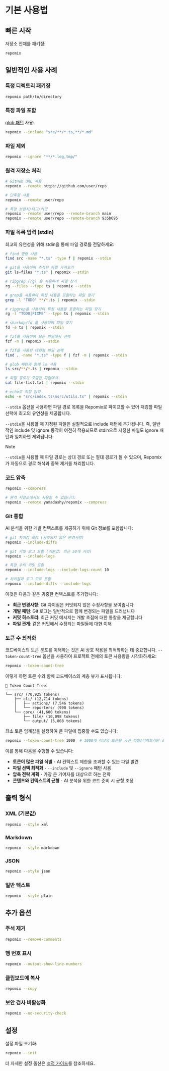 # 기본 사용법

## 빠른 시작

저장소 전체를 패키징:
```bash
repomix
```

## 일반적인 사용 사례

### 특정 디렉토리 패키징
```bash
repomix path/to/directory
```

### 특정 파일 포함
[glob 패턴](https://github.com/mrmlnc/fast-glob?tab=readme-ov-file#pattern-syntax) 사용:
```bash
repomix --include "src/**/*.ts,**/*.md"
```

### 파일 제외
```bash
repomix --ignore "**/*.log,tmp/"
```

### 원격 저장소 처리
```bash
# GitHub URL 사용
repomix --remote https://github.com/user/repo

# 단축형 사용
repomix --remote user/repo

# 특정 브랜치/태그/커밋
repomix --remote user/repo --remote-branch main
repomix --remote user/repo --remote-branch 935b695
```

### 파일 목록 입력 (stdin)

최고의 유연성을 위해 stdin을 통해 파일 경로를 전달하세요:

```bash
# find 명령 사용
find src -name "*.ts" -type f | repomix --stdin

# git을 사용하여 추적된 파일 가져오기
git ls-files "*.ts" | repomix --stdin

# ripgrep (rg) 을 사용하여 파일 찾기
rg --files --type ts | repomix --stdin

# grep을 사용하여 특정 내용을 포함하는 파일 찾기
grep -l "TODO" **/*.ts | repomix --stdin

# ripgrep을 사용하여 특정 내용을 포함하는 파일 찾기
rg -l "TODO|FIXME" --type ts | repomix --stdin

# sharkdp/fd 를 사용하여 파일 찾기
fd -e ts | repomix --stdin

# fzf를 사용하여 모든 파일에서 선택
fzf -m | repomix --stdin

# fzf를 사용한 대화형 파일 선택
find . -name "*.ts" -type f | fzf -m | repomix --stdin

# glob 패턴과 함께 ls 사용
ls src/**/*.ts | repomix --stdin

# 파일 경로가 포함된 파일에서
cat file-list.txt | repomix --stdin

# echo로 직접 입력
echo -e "src/index.ts\nsrc/utils.ts" | repomix --stdin
```

`--stdin` 옵션을 사용하면 파일 경로 목록을 Repomix로 파이프할 수 있어 패킹할 파일 선택에 최고의 유연성을 제공합니다.

`--stdin`을 사용할 때 지정된 파일은 실질적으로 include 패턴에 추가됩니다. 즉, 일반적인 include 및 ignore 동작이 여전히 적용되므로 stdin으로 지정한 파일도 ignore 패턴과 일치하면 제외됩니다.

> [!NOTE]
> `--stdin`을 사용할 때 파일 경로는 상대 경로 또는 절대 경로가 될 수 있으며, Repomix가 자동으로 경로 해석과 중복 제거를 처리합니다.

### 코드 압축

```bash
repomix --compress

# 원격 저장소에서도 사용할 수 있습니다:
repomix --remote yamadashy/repomix --compress
```

### Git 통합

AI 분석을 위한 개발 컨텍스트를 제공하기 위해 Git 정보를 포함합니다:

```bash
# git 차이점 포함 (커밋되지 않은 변경사항)
repomix --include-diffs

# git 커밋 로그 포함 (기본값: 최근 50개 커밋)
repomix --include-logs

# 특정 수의 커밋 포함
repomix --include-logs --include-logs-count 10

# 차이점과 로그 모두 포함
repomix --include-diffs --include-logs
```

이것은 다음과 같은 귀중한 컨텍스트를 추가합니다:
- **최근 변경사항**: Git 차이점은 커밋되지 않은 수정사항을 보여줍니다
- **개발 패턴**: Git 로그는 일반적으로 함께 변경되는 파일을 드러냅니다
- **커밋 히스토리**: 최근 커밋 메시지는 개발 초점에 대한 통찰을 제공합니다
- **파일 관계**: 같은 커밋에서 수정되는 파일들에 대한 이해

### 토큰 수 최적화

코드베이스의 토큰 분포를 이해하는 것은 AI 상호 작용을 최적화하는 데 중요합니다. `--token-count-tree` 옵션을 사용하여 프로젝트 전체의 토큰 사용량을 시각화하세요:

```bash
repomix --token-count-tree
```

이렇게 하면 토큰 수와 함께 코드베이스의 계층 뷰가 표시됩니다:

```
🔢 Token Count Tree:
────────────────────
└── src/ (70,925 tokens)
    ├── cli/ (12,714 tokens)
    │   ├── actions/ (7,546 tokens)
    │   └── reporters/ (990 tokens)
    └── core/ (41,600 tokens)
        ├── file/ (10,098 tokens)
        └── output/ (5,808 tokens)
```

최소 토큰 임계값을 설정하여 큰 파일에 집중할 수도 있습니다:

```bash
repomix --token-count-tree 1000  # 1000개 이상의 토큰을 가진 파일/디렉토리만 표시
```

이를 통해 다음을 수행할 수 있습니다:
- **토큰이 많은 파일 식별** - AI 컨텍스트 제한을 초과할 수 있는 파일 발견
- **파일 선택 최적화** - `--include` 및 `--ignore` 패턴 사용
- **압축 전략 계획** - 가장 큰 기여자를 대상으로 하는 전략
- **콘텐츠와 컨텍스트의 균형** - AI 분석을 위한 코드 준비 시 균형 조정

## 출력 형식

### XML (기본값)
```bash
repomix --style xml
```

### Markdown
```bash
repomix --style markdown
```

### JSON
```bash
repomix --style json
```

### 일반 텍스트
```bash
repomix --style plain
```

## 추가 옵션

### 주석 제거
```bash
repomix --remove-comments
```

### 행 번호 표시
```bash
repomix --output-show-line-numbers
```

### 클립보드에 복사
```bash
repomix --copy
```

### 보안 검사 비활성화
```bash
repomix --no-security-check
```

## 설정

설정 파일 초기화:
```bash
repomix --init
```

더 자세한 설정 옵션은 [설정 가이드](/ko/guide/configuration)를 참조하세요.
